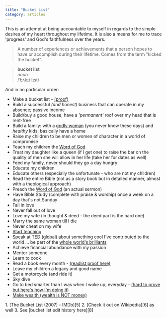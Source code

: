 ```yaml
---
title: "Bucket List"
category: articles
---
```


This is an attempt at being accountable to myself in regards to the simple
desires of my heart throughout my lifetime. It is also a means for me to
trace 'progress' and God's faithfulness over the years.

> A number of experiences or achievements that a person hopes to have or
> accomplish during their lifetime. Comes from the term "kicked the bucket".

> **bucket list**  
> _noun_  
> /ˈbʌkɪt lɪst/

And in no particular order:

* Make a bucket list - [(proof)][1]
* Build a successful _(and honest)_ business that can operate in my absence; passive income
* Build/buy a good house; have a _'permanent'_ roof over my head that is rent-free
* Build a family: with a [godly woman][2] (you never know these days) and _healthy_ kids; basically have a home
* Raise my children to be men or women of character in a world of compromise
* Teach my children the [Word of God][4]
* Treat my daughter like a queen (if I get one) to raise the bar on the quality of men she will allow in her life (take her for dates as well)
* Feed my family, never should they go a day hungry
* Educate my children
* Educate others (especially the unfortunate - who are not my children)
* Read the entire Bible (not as a story book but in detailed manner, almost with a theological approach)
* Preach the [Word of God][4] (an actual sermon)
* Have Bible Study (complete with praise & worship) once a week on a day that's not Sunday
* Fall in love
* Never fall out of love
* Love my wife (in thought & deed - the deed part is the hard one)
* Marry the same woman till I die
* Never cheat on my wife
* [Start teaching][11]
* Speak at [TED (global)][7] about something cool I've contributed to the world ... be part of the [whole world's brilliants][9]
* Achieve financial abundance with my passion
* Mentor someone
* Learn to cook
* Read a book every month - [(readlist proof here)][12]
* Leave my children a legacy and good name
* Get a motorcycle (and ride it)
* Sky dive
* Go to bed smarter than I was when I woke up, everyday - [(hard to prove but here's how I'm doing it)][3]
* [Make wealth (wealth is NOT money)][10]

<div markdown="1" class="post-footnotes">
1. [The Bucket List (2007) - IMDb][5]
2. [Check it out on Wikipedia][6] as well
3. See [bucket list edit history here][8]
</div>

[1]: articles/2013/08/my-bucket-list/
[2]: http://bible.us/111/pro.31.10-31.niv
[3]: articles/2013/08/how-to-get-smarter/
[4]: https://www.bible.com/bible/111/gen.1.niv
[5]: http://www.imdb.com/title/tt0825232/
[6]: http://en.wikipedia.org/wiki/The_Bucket_List
[7]: http://www.ted.com/
[8]: https://github.com/itsmrwave/kingori.co/commits/master/content/articles/1.2013/5.08/6.my-bucket-list/article.yml
[9]: articles/2013/04/the-worlds-brilliants/
[10]: articles/2013/04/making-wealth/
[11]: articles/2013/06/start-teaching/
[12]: articles/2013/10/readlist/
